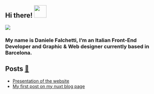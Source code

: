## Hi there!  <a href="https://aprograma.co/" :target="_blank" rel="noopener noreferrer"><img src="https://media.giphy.com/media/wF6bpfzo7fpFFhIop7/giphy.gif" width="40" height="40" /></a>

<img src="https://a.storyblok.com/f/106240/9032x3348/bd00b2d95a/logoanimate.gif" />

### My name is Daniele Falchetti, I’m an Italian Front-End Developer and Graphic & Web designer currently based in Barcelona.

## Posts <a href="https://aprograma.co/blog/" :target="_blank" rel="noopener noreferrer">:mega:</a>

<!-- BLOG-POST-LIST:START -->
- [Presentation of the website](https://aprograma.co/blog/presentation)
- [My first post on my nuxt blog page](https://aprograma.co/blog/my-first-post)
<!-- BLOG-POST-LIST:END -->
